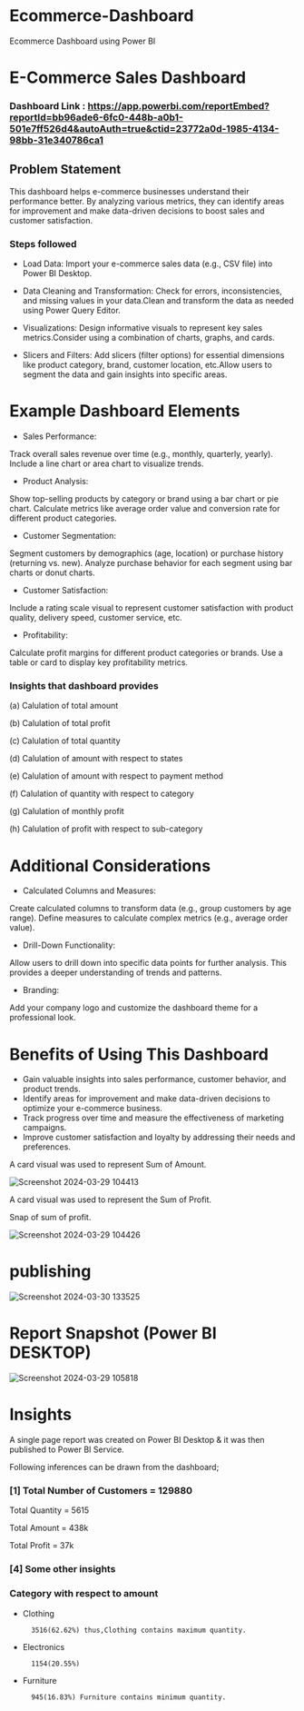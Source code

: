 # Ecommerce-Dashboard
Ecommerce Dashboard using Power BI
# E-Commerce Sales Dashboard

### Dashboard Link : https://app.powerbi.com/reportEmbed?reportId=bb96ade6-6fc0-448b-a0b1-501e7ff526d4&autoAuth=true&ctid=23772a0d-1985-4134-98bb-31e340786ca1

## Problem Statement

This dashboard helps e-commerce businesses understand their performance better. By analyzing various metrics, they can identify areas for improvement and make data-driven decisions to boost sales and customer satisfaction.

### Steps followed 
- Load Data: Import your e-commerce sales data (e.g., CSV file) into Power BI Desktop.

- Data Cleaning and Transformation: Check for errors, inconsistencies, and missing values in your data.Clean and transform the data as needed using Power Query Editor.

- Visualizations: Design informative visuals to represent key sales metrics.Consider using a combination of charts, graphs, and cards.

- Slicers and Filters: Add slicers (filter options) for essential dimensions like product category, brand, customer location, etc.Allow users to segment the data and gain insights into specific areas.


# Example Dashboard Elements

- Sales Performance:

Track overall sales revenue over time (e.g., monthly, quarterly, yearly).
Include a line chart or area chart to visualize trends.

- Product Analysis:

Show top-selling products by category or brand using a bar chart or pie chart.
Calculate metrics like average order value and conversion rate for different product categories.

- Customer Segmentation:

Segment customers by demographics (age, location) or purchase history (returning vs. new).
Analyze purchase behavior for each segment using bar charts or donut charts.

- Customer Satisfaction:

Include a rating scale visual to represent customer satisfaction with product quality, delivery speed, customer service, etc.

- Profitability:

Calculate profit margins for different product categories or brands.
Use a table or card to display key profitability metrics.

### Insights that dashboard provides

  (a) Calulation of total amount

  (b) Calulation of total profit
  
  (c) Calulation of total quantity
  
  (d) Calulation of amount with respect to states
  
  (e) Calulation of amount with respect to payment method

  (f) Calulation of quantity with respect to category

  (g) Calulation of monthly profit
  
  (h) Calulation of profit with respect to sub-category
# Additional Considerations

- Calculated Columns and Measures:

Create calculated columns to transform data (e.g., group customers by age range).
Define measures to calculate complex metrics (e.g., average order value).

- Drill-Down Functionality:

Allow users to drill down into specific data points for further analysis.
This provides a deeper understanding of trends and patterns.

- Branding:

Add your company logo and customize the dashboard theme for a professional look.
# Benefits of Using This Dashboard

- Gain valuable insights into sales performance, customer behavior, and product trends.
- Identify areas for improvement and make data-driven decisions to optimize your e-commerce business.
- Track progress over time and measure the effectiveness of marketing campaigns.
- Improve customer satisfaction and loyalty by addressing their needs and preferences.

        
A card visual was used to represent Sum of Amount.

![Screenshot 2024-03-29 104413](https://github.com/harshsinghrajput7/Ecommerce-Dashboard/assets/106376866/322e8853-bf85-4937-b395-463eb515170f)

 A card visual was used to represent the Sum of Profit.
 
 Snap of sum of profit.

![Screenshot 2024-03-29 104426](https://github.com/harshsinghrajput7/Ecommerce-Dashboard/assets/106376866/e341178a-d9c1-43c7-9f46-be0e0e4322b4)
 
# publishing
 
![Screenshot 2024-03-30 133525](https://github.com/harshsinghrajput7/Ecommerce-Dashboard/assets/106376866/7ad11916-7ee5-4791-b212-50f8ee056777)



 # Report Snapshot (Power BI DESKTOP)

![Screenshot 2024-03-29 105818](https://github.com/harshsinghrajput7/Ecommerce-Dashboard/assets/106376866/b195a393-4b93-4de2-b595-fed975a7e955)

# Insights

A single page report was created on Power BI Desktop & it was then published to Power BI Service.

Following inferences can be drawn from the dashboard;

### [1] Total Number of Customers = 129880

   Total Quantity = 5615

   Total Amount = 438k 

   Total Profit = 37k

 ### [4] Some other insights
 
 ### Category with respect to amount

- Clothing 
        
        3516(62.62%) thus,Clothing contains maximum quantity.

- Electronics

        1154(20.55%)

- Furniture

        945(16.83%) Furniture contains minimum quantity.
 
